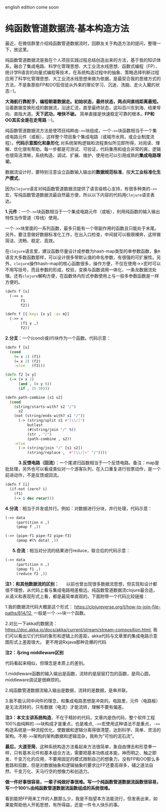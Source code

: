 english edition come soon

# 纯函数管道数据流·基本构造方法

最近，在微信群里介绍纯函数管道数据流时，回群友关于构造方法的提问，整理一下，放这里。

纯函数管道数据流是我在个人项目实践过程总结创造出来的方法，基于我的知识体系，融合了集成电路、科学化管理思想、大工业流水线思想、函数式编程（FP）、统计学R语言的向量式编程等技术，在系统构造过程中的抽象、策略选择判断过程应用了科学化管理思想、大工业流水线思想来做为依据，是最契合我的思维方式的方法，不是象那些FP和OO狂信徒从外来的理论学习、沉迷、洗脑、走火入魔的状态:-)。

**大海航行靠舵手，编程朝着数据走。初始状态，最终状态，两点间直线距离最短。** 沿着数据变换形成的数据流，沿途汇流，直至最终状态，这叫百川东到海、结果导向、直指大道。**天下武功，唯快不破。** 简单直接是快速稳定可靠的根本。**FP和OO其实全是在走弯路** :-)。

纯函数管道数据流方法是使项目纯粹由`->>`块组成，一个`->>`块函数相当于一个集成电路元件（或板），这样整个项目象个集成电路（或城市水网，或企业制度流程）。**代码示意图化和象形化** 对系统架构逻辑和流程类似所见即所得，对阅读、理解、优化很有帮助。每一步都是可测试、可验证，代码重用和组合非常的爽，逻辑也很简洁清晰，系统构造、调试、扩展、维护、使用也可以引用成熟的**集成电路理论**。

数据流设计时，要特别注意设立函数输入输出的**数据规范标准**，按**大工业标准化生产模式**。

因为`Clojure`语言对纯函数管道数据流提供了语言级核心支持，有很多种类的`->>`宏，写纯函数管道数据流最自然最方便，所以以下内容的代码用`Clojure`语言表达。

**1.元件**：一个`->>`块函数相当于一个集成电路元件（或板），利用纯函数的输入输出特性当作管道（导线）使用。

一个`->>`块里面的一系列函数，最多只能有一个带副作用的函数且只能处于末尾。另外，要注意做好数据标准化工作，在出入口检查，中间就可以极限裸奔，这样做简洁、流畅、稳定、高效。

在`clojure`语言里，建议函数尽量设计成参数为hash-map类型的单参数函数，象`R`语言大多数函数那样，可以设计很多带默认值的命名参数，有很强的可扩展性。另外，`clojure`操作hash-map的核心函数很多，操作方便，不仅在使用->>宏时可以不用写括号，而且参数的形成，校验，变换与函数调用一体化、一条龙数据流处理。还有`clojure`解构方便，在函数体内形式参数使用上与一般多参数函数是一样方便的。

```clojure
(defn f [x]
  (->> x
       f1
       f2))
```

```clojure
(defn f [{:keys [x y] :as m}]
  (->> x
       (f1 y ,)
       f2))
```

**2.分支**：一个(cond)或(if)块作为一个函数。代码示意：

```clojure
(defn f [x]
  (cond
    (= x 1) (f1)
    (= x 2) (f2)
    :else   (f3)))
```
```clojure
(defn f2 [x y]
  (-> (> x 2)
      (and , (< y 6))
      (if , 25 30)))
```
```clojure
(defn path-combine [s1 s2]
  (cond
    (string/starts-with? s2 "/") 
      s2
    (not (string/ends-with? s1 "/"))
      (-> (string/split s1 #"[\\/]")
          butlast
          (#(string/join "/" %))
          (str , "/")
          (path-combine , s2)) 
    :else  
      (-> (string/join "/" [s1 s2])
          (string/replace ,  #"[\\/]+" "/")))) 
```
          
**3.反馈电路（回流）**：一个尾递归函数相当于一个反馈电路。备注：map是批处理，另外也可以看成类似对一个游客队列，在入口重复进行验票动作，是一个前进动作，不是反馈或回流。

```clojure
(defn f [i]
  (if-not (zero? i)
    (f1)
    (-> i dec recur)))
```
**4.分流**：相当于并发或并行。例如：对数据进行分块，并行处理，代码示意：

```clojure
(->> data
     (partition n ,)
     (pmap f ,))
```
```clojure
(->> [pipe-f1 pipe-f2 pipe-f3]
     (pmap #(% data) ,))
```
     
**5.合流**：相当对分流的结果进行reduce，联合后的代码示意： 

```clojure
(->> data
     (partition n ,)
     (pmap f1 ,)
     (reduce f2 ,))   
```
**注1：和其他数据流的区别：**     
以前也曾出现很多数据流思想，但实现和设计都很不理想，从代码上看与集成电路相差极远。纯函数管道数据流clojure最合适，从语义和表现形式上看，都是最简单直观的。下面附带一个代码比较链接：

1.我的数据流代码大概是这个形式：
https://clojureverse.org/t/how-to-join-file-paths/814/12 
一般是一个`->>`块一个函数。

2.对比一下akka的数据流：
https://doc.akka.io/docs/akka/current/stream/stream-composition.html 
我们可以看出它们代码的象形和逻辑上的差距，akka代码与文章里的集成电路示意图形式上差距很大。
更不用说Rxjava那种丑爆的代码

**注2：与ring middleware区别**

代码看起来相似，但理念是本质上的差别。

1.middleware函数的输入输出是函数，流转的是层层打包的函数，是同心圆，middleware调试是很麻烦的。

2.纯函数管道数据流输入输出是数据，流转的是数据，是串并联。

3.我不能认同中间件的理念，和集成电路思想是冲突的。电路里，元件（电路板）是无法流转的，只有数据（电流）才能流转，理解不要有偏差。

**注3：本文主讲系统构造**，不在于精妙的代码，文章内是伪代码，整个软件工程100%由纯粹的`->>`块构成才是重点，也是难点, `->>`宏使用这种语法不是重点，`->>`构造系统是一种流程优化，使数据和逻辑分离得很清楚，达到科学、简单、灵活的架构。不用`->>`架构的架构数据和逻辑混杂，我称为“可怕的泥石流”。

**最后，大道至简**，这种系统构造方法看起来方法很简单，象自由博击和形意拳一样，只有基本元件和基本组合方法，需要把基本功练成本能，神而明之、触之即发、千变万化的应用，不要用固定的模式限制自己的想象力，没有FP和OO那么多套路和招数，但是对数据抽象和逻辑抽象的要求比FP还要高得多，辅之道法自然、千变万化、天马行空的想像力和创造力。

**做一件好事很容易，一辈子纯做好事很难。写一个纯函数管道数据流函数很容易，写一个100%由纯函数管道数据流函数组成的系统很难。**

看到能把FP用来工作的人数那么少，我是不指望本方法能流行，但发表出来，如果能帮助他人开拓思想，有所得益，还是一件令人快乐的事。
